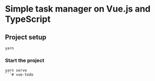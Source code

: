 # Simple task manager on Vue.js and TypeScript

## Project setup
```
yarn
```

### Start the project
```
yarn serve
```# vue-todo
